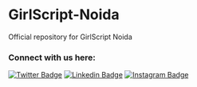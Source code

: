 # GirlScript-Noida
Official repository for GirlScript Noida



### Connect with us here:  

[![Twitter Badge](http://img.shields.io/badge/-@girlscriptnoida-1ca0f1?style=social&logo=twitter&logoColor=blue&link=https://twitter.com/girlscriptnoida)](https://twitter.com/girlscriptnoida) 
[![Linkedin Badge](https://img.shields.io/badge/-Vanshika%20Garg-blue?style=social&logo=Linkedin&logoColor=blue&link=https://www.linkedin.com/in/vanshika-garg-9297a3188/)](https://www.linkedin.com/in/vanshika-garg-9297a3188/) 
[![Instagram Badge](https://img.shields.io/badge/girlscriptnoida-blue?style=social&logo=Instagram&link=https://instagram.com/girlscriptnoida?igshid=3jbg8zsdu47b)](https://instagram.com/girlscriptnoida?igshid=3jbg8zsdu47b) 
